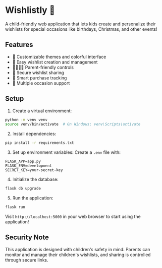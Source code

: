 # Wishlistly 🎁

A child-friendly web application that lets kids create and personalize their wishlists for special occasions like birthdays, Christmas, and other events!

## Features

- 🎨 Customizable themes and colorful interface
- 📝 Easy wishlist creation and management
- 👨‍👩‍👧‍👦 Parent-friendly controls
- 🔗 Secure wishlist sharing
- 🎯 Smart purchase tracking
- 🌈 Multiple occasion support

## Setup

1. Create a virtual environment:
```bash
python -m venv venv
source venv/bin/activate  # On Windows: venv\Scripts\activate
```

2. Install dependencies:
```bash
pip install -r requirements.txt
```

3. Set up environment variables:
Create a `.env` file with:
```
FLASK_APP=app.py
FLASK_ENV=development
SECRET_KEY=your-secret-key
```

4. Initialize the database:
```bash
flask db upgrade
```

5. Run the application:
```bash
flask run
```

Visit `http://localhost:5000` in your web browser to start using the application!

## Security Note

This application is designed with children's safety in mind. Parents can monitor and manage their children's wishlists, and sharing is controlled through secure links.
